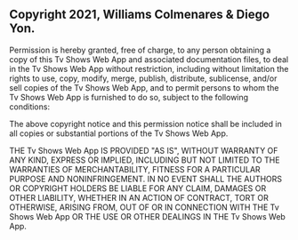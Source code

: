 ## Copyright 2021, Williams Colmenares & Diego Yon.

Permission is hereby granted, free of charge, to any person obtaining a copy of this Tv Shows Web App and associated documentation files, to deal in the Tv Shows Web App without restriction, including without limitation the rights to use, copy, modify, merge, publish, distribute, sublicense, and/or sell copies of the Tv Shows Web App, and to permit persons to whom the Tv Shows Web App is furnished to do so, subject to the following conditions:

The above copyright notice and this permission notice shall be included in all copies or substantial portions of the Tv Shows Web App.

THE Tv Shows Web App IS PROVIDED "AS IS", WITHOUT WARRANTY OF ANY KIND, EXPRESS OR IMPLIED, INCLUDING BUT NOT LIMITED TO THE WARRANTIES OF MERCHANTABILITY, FITNESS FOR A PARTICULAR PURPOSE AND NONINFRINGEMENT. IN NO EVENT SHALL THE AUTHORS OR COPYRIGHT HOLDERS BE LIABLE FOR ANY CLAIM, DAMAGES OR OTHER LIABILITY, WHETHER IN AN ACTION OF CONTRACT, TORT OR OTHERWISE, ARISING FROM, OUT OF OR IN CONNECTION WITH THE Tv Shows Web App OR THE USE OR OTHER DEALINGS IN THE Tv Shows Web App.
